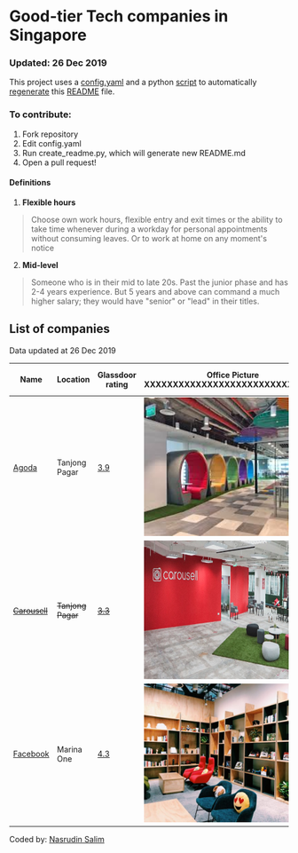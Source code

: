 
# Good-tier Tech companies in Singapore
### Updated: 26 Dec 2019
This project uses a [config.yaml](config.yaml) and a python [script](generate.py) to automatically [regenerate](create_readme.py) this [README](README.md) file.

### To contribute:
1. Fork repository
2. Edit config.yaml 
3. Run create_readme.py, which will generate new README.md
4. Open a pull request!


#### Definitions
1. __Flexible hours__

>Choose own work hours, flexible entry and exit times or the ability to take time whenever during a workday
for personal appointments without consuming leaves. Or to work at home on any moment's notice
2. __Mid-level__
    
>Someone who is in their mid to late 20s. Past the junior phase and has 2-4 years experience.
But 5 years and above can command a much higher salary; they would have "senior" or "lead" in their titles.


## List of companies
Data updated at 26 Dec 2019


| Name | Location | Glassdoor rating | Office Picture XXXXXXXXXXXXXXXXXXXXXXXXXXXXXXX | Mid-Level Engineer Salary | Bonus | Stock Options | Pantry | Annual Leaves | Company size | Company revenue | Insurance XXXXXXXXXXXXXXXXXXXXXXXXXXXXXXX | Flexible hours | Notes |
|------|----------|------------------|------------------------------------------------|---------------------------|-------|---------------|--------|---------------|--------------|-----------------|-------------------------------------------|----------------|-------|
| [Agoda](https://careersatagoda.com) | Tanjong Pagar | [3.9](None) | <img src="pictures/agoda.jpeg" alt="Agoda Office" height="250" width="400" > | [$7000](None) | [Yes](None) | [Yes](None) | 8/10 | 18 | [10001 to 50000](None) | [$100M-$500M](None) | <ul> <li> Has GREAT insurance </li> <li> Pregnancy & childbirth is covered </li> <li> Maternity leave is standard to gov policy </li> <li> Insurance is extended to dependents </li> <li> But dependents costs $109/month to be covered </li> </ul> | Yes |  |
| [~~Carousell~~](https://careers.carousell.com/) | ~~Tanjong Pagar~~ | [~~3.3~~](None) | <img src="pictures/carousell.jpeg" alt="Carousell Office" height="250" width="400" > | [~~$6000-7000~~](None) | [~~No~~](None) | [~~Yes~~](None) | ~~basic~~ | ~~14~~ | [~~201 to 500~~](None) | [~~unknown~~](None) | <ul> <li> ~~Has standard insurance~~ </li> <li> ~~Maternity leave is standard to gov policy~~ </li> </ul> | ~~Yes~~ |  |
| [Facebook](https://www.facebook.com/careers) | Marina One | [4.3](None) | <img src="pictures/facebook.jpg" alt="Facebook Office" height="250" width="400" > | [$8000-$9000](None) | [Yes$](None) | [Yes$$](None) | Amazing | 18 | [10k+](None) | [$10B+](None) | <ul> <li> Has GREAT insurance </li> <li> Pregnancy & childbirth is covered </li> <li> Maternity leave is standard to gov policy </li> <li> Insurance is extended to dependents </li> <li> dental, vision, TCM, you name it </li> </ul> | Yes | Signing bonus, free meal 3 times a day, paid vacations |

Coded by: [Nasrudin Salim](http://nasrudinsalim.com)